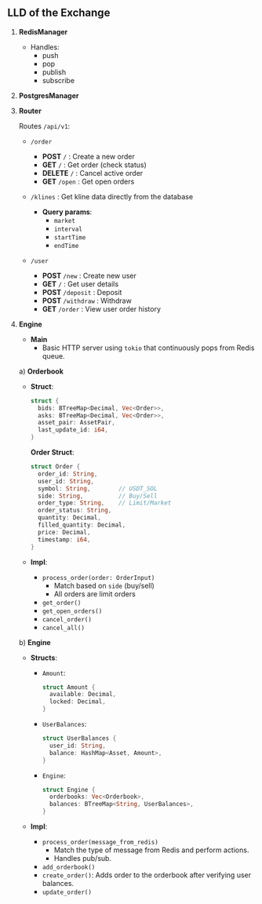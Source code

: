 ## LLD of the Exchange

1. **RedisManager**

   - Handles:
     - push
     - pop
     - publish
     - subscribe

2. **PostgresManager**

3. **Router**

   Routes `/api/v1`:

   - `/order`

     - **POST** `/` : Create a new order
     - **GET** `/` : Get order (check status)
     - **DELETE** `/` : Cancel active order
     - **GET** `/open` : Get open orders

   - `/klines` : Get kline data directly from the database

     - **Query params**:
       - `market`
       - `interval`
       - `startTime`
       - `endTime`

   - `/user`
     - **POST** `/new` : Create new user
     - **GET** `/` : Get user details
     - **POST** `/deposit` : Deposit
     - **POST** `/withdraw` : Withdraw
     - **GET** `/order` : View user order history

4. **Engine**

   - **Main**
     - Basic HTTP server using `tokio` that continuously pops from Redis queue.

   a) **Orderbook**

   - **Struct**:

     ```rust
     struct {
       bids: BTreeMap<Decimal, Vec<Order>>,
       asks: BTreeMap<Decimal, Vec<Order>>,
       asset_pair: AssetPair,
       last_update_id: i64,
     }
     ```

     **Order Struct**:

     ```rust
     struct Order {
       order_id: String,
       user_id: String,
       symbol: String,        // USDT_SOL
       side: String,          // Buy/Sell
       order_type: String,    // Limit/Market
       order_status: String,
       quantity: Decimal,
       filled_quantity: Decimal,
       price: Decimal,
       timestamp: i64,
     }
     ```

   - **Impl**:
     - `process_order(order: OrderInput)`
       - Match based on `side` (buy/sell)
       - All orders are limit orders
     - `get_order()`
     - `get_open_orders()`
     - `cancel_order()`
     - `cancel_all()`

   b) **Engine**

   - **Structs**:

     - `Amount`:

       ```rust
       struct Amount {
         available: Decimal,
         locked: Decimal,
       }
       ```

     - `UserBalances`:

       ```rust
       struct UserBalances {
         user_id: String,
         balance: HashMap<Asset, Amount>,
       }
       ```

     - `Engine`:
       ```rust
       struct Engine {
         orderbooks: Vec<Orderbook>,
         balances: BTreeMap<String, UserBalances>,
       }
       ```

   - **Impl**:
     - `process_order(message_from_redis)`
       - Match the type of message from Redis and perform actions.
       - Handles pub/sub.
     - `add_orderbook()`
     - `create_order()`: Adds order to the orderbook after verifying user balances.
     - `update_order()`
